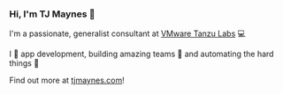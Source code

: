 ### Hi, I'm TJ Maynes 👋

I'm a passionate, generalist consultant at [VMware Tanzu Labs](https://tanzu.vmware.com/labs) 💻

I 💖 app development, building amazing teams 🤗 and automating the hard things 🚀

Find out more at [tjmaynes.com](https://tjmaynes.com)!

